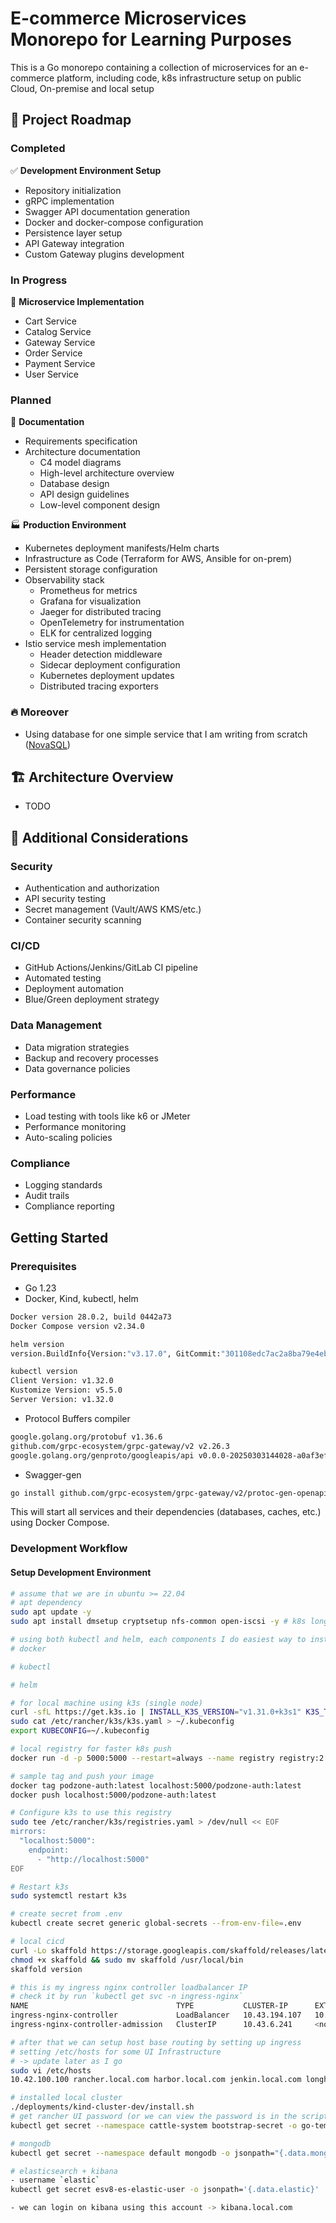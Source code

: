 # E-commerce Microservices Monorepo for Learning Purposes

This is a Go monorepo containing a collection of microservices for an e-commerce platform, including code, k8s infrastructure setup on public Cloud, On-premise and local setup

## 🚀 Project Roadmap

### Completed

✅ **Development Environment Setup**

- Repository initialization
- gRPC implementation
- Swagger API documentation generation
- Docker and docker-compose configuration
- Persistence layer setup
- API Gateway integration
- Custom Gateway plugins development

### In Progress

🔄 **Microservice Implementation**

- Cart Service
- Catalog Service
- Gateway Service
- Order Service
- Payment Service
- User Service

### Planned

📝 **Documentation**

- Requirements specification
- Architecture documentation
  - C4 model diagrams
  - High-level architecture overview
  - Database design
  - API design guidelines
  - Low-level component design

🏭 **Production Environment**

- Kubernetes deployment manifests/Helm charts
- Infrastructure as Code (Terraform for AWS, Ansible for on-prem)
- Persistent storage configuration
- Observability stack
  - Prometheus for metrics
  - Grafana for visualization
  - Jaeger for distributed tracing
  - OpenTelemetry for instrumentation
  - ELK for centralized logging
- Istio service mesh implementation
  - Header detection middleware
  - Sidecar deployment configuration
  - Kubernetes deployment updates
  - Distributed tracing exporters

### 🔥 Moreover

- Using database for one simple service that I am writing from scratch ([NovaSQL](https://github.com/tuannm99/novasql))

## 🏗️ Architecture Overview

- TODO

## 🔧 Additional Considerations

### Security

- Authentication and authorization
- API security testing
- Secret management (Vault/AWS KMS/etc.)
- Container security scanning

### CI/CD

- GitHub Actions/Jenkins/GitLab CI pipeline
- Automated testing
- Deployment automation
- Blue/Green deployment strategy

### Data Management

- Data migration strategies
- Backup and recovery processes
- Data governance policies

### Performance

- Load testing with tools like k6 or JMeter
- Performance monitoring
- Auto-scaling policies

### Compliance

- Logging standards
- Audit trails
- Compliance reporting

## Getting Started

### Prerequisites

- Go 1.23
- Docker, Kind, kubectl, helm

```bash
Docker version 28.0.2, build 0442a73
Docker Compose version v2.34.0

helm version
version.BuildInfo{Version:"v3.17.0", GitCommit:"301108edc7ac2a8ba79e4ebf5701b0b6ce6a31e4", GitTreeState:"clean", GoVersion:"go1.23.4"}

kubectl version
Client Version: v1.32.0
Kustomize Version: v5.5.0
Server Version: v1.32.0
```

- Protocol Buffers compiler

```bash
google.golang.org/protobuf v1.36.6
github.com/grpc-ecosystem/grpc-gateway/v2 v2.26.3
google.golang.org/genproto/googleapis/api v0.0.0-20250303144028-a0af3efb3deb

```

- Swagger-gen

```bash
go install github.com/grpc-ecosystem/grpc-gateway/v2/protoc-gen-openapiv2@latest

```

This will start all services and their dependencies (databases, caches, etc.) using Docker Compose.

### Development Workflow

#### Setup Development Environment

```bash
# assume that we are in ubuntu >= 22.04
# apt dependency
sudo apt update -y
sudo apt install dmsetup cryptsetup nfs-common open-iscsi -y # k8s longhorn storageclass

# using both kubectl and helm, each components I do easiest way to install that I believe
# docker

# kubectl

# helm

# for local machine using k3s (single node)
curl -sfL https://get.k3s.io | INSTALL_K3S_VERSION="v1.31.0+k3s1" K3S_TOKEN=12345token sh -s - server --disable=traefik --disable=servicelb
sudo cat /etc/rancher/k3s/k3s.yaml > ~/.kubeconfig
export KUBECONFIG=~/.kubeconfig

# local registry for faster k8s push
docker run -d -p 5000:5000 --restart=always --name registry registry:2

# sample tag and push your image
docker tag podzone-auth:latest localhost:5000/podzone-auth:latest
docker push localhost:5000/podzone-auth:latest

# Configure k3s to use this registry
sudo tee /etc/rancher/k3s/registries.yaml > /dev/null << EOF
mirrors:
  "localhost:5000":
    endpoint:
      - "http://localhost:5000"
EOF

# Restart k3s
sudo systemctl restart k3s

# create secret from .env
kubectl create secret generic global-secrets --from-env-file=.env

# local cicd
curl -Lo skaffold https://storage.googleapis.com/skaffold/releases/latest/skaffold-linux-amd64 && \
chmod +x skaffold && sudo mv skaffold /usr/local/bin
skaffold version

# this is my ingress nginx controller loadbalancer IP
# check it by run `kubectl get svc -n ingress-nginx`
NAME                                 TYPE           CLUSTER-IP      EXTERNAL-IP     PORT(S)                      AGE
ingress-nginx-controller             LoadBalancer   10.43.194.107   10.42.100.100   80:31249/TCP,443:30820/TCP   62m
ingress-nginx-controller-admission   ClusterIP      10.43.6.241     <none>          443/TCP                      62m

# after that we can setup host base routing by setting up ingress
# setting /etc/hosts for some UI Infrastructure
# -> update later as I go
sudo vi /etc/hosts
10.42.100.100 rancher.local.com harbor.local.com jenkin.local.com longhorn.local.com minio.local.com pg-ui.local.com

# installed local cluster
./deployments/kind-cluster-dev/install.sh
# get rancher UI password (or we can view the password is in the script)
kubectl get secret --namespace cattle-system bootstrap-secret -o go-template='{{.data.bootstrapPassword|base64decode}}{{"\n"}}'

# mongodb
kubectl get secret --namespace default mongodb -o jsonpath="{.data.mongodb-root-password}" | base64 -d

# elasticsearch + kibana
- username `elastic`
kubectl get secret esv8-es-elastic-user -o jsonpath='{.data.elastic}' | base64 -d

- we can login on kibana using this account -> kibana.local.com

```
